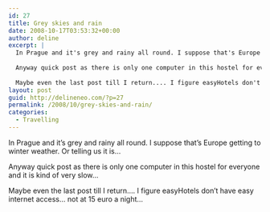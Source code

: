 ```yaml
---
id: 27
title: Grey skies and rain
date: 2008-10-17T03:53:32+00:00
author: deline
excerpt: |
  In Prague and it's grey and rainy all round. I suppose that's Europe getting to winter weather. Or telling us it is...
  
  Anyway quick post as there is only one computer in this hostel for everyone and it is kind of very slow...
  
  Maybe even the last post till I return.... I figure easyHotels don't have easy internet access... not at 15 euro a night...
layout: post
guid: http://delineneo.com/?p=27
permalink: /2008/10/grey-skies-and-rain/
categories:
  - Travelling
---
```

In Prague and it&#8217;s grey and rainy all round. I suppose that&#8217;s Europe getting to winter weather. Or telling us it is&#8230;

Anyway quick post as there is only one computer in this hostel for everyone and it is kind of very slow&#8230;

Maybe even the last post till I return&#8230;. I figure easyHotels don&#8217;t have easy internet access&#8230; not at 15 euro a night&#8230;